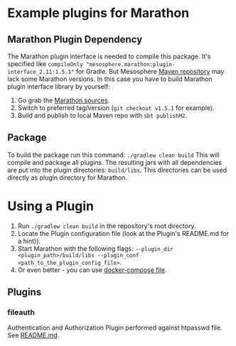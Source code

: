 # Example plugins for Marathon

## Marathon Plugin Dependency

The Marathon plugin interface is needed to compile this package.
It's specified like  `compileOnly "mesosphere.marathon:plugin-interface_2.11:1.5.1"` for Gradle.
But Mesosphere [Maven repository](http://downloads.mesosphere.io/maven) may lack some Marathon versions.
In this case you have to build Marathon plugin interface library by yourself:

1. Go grab the [Marathon sources](https://github.com/mesosphere/marathon).
2. Switch to preferred tag/version (`git checkout v1.5.1` for example).
3. Build and publish to local Maven repo with `sbt publishM2`.


## Package

To build the package run this command: `./gradlew clean build`
This will compile and package all plugins.
The resulting jars with all dependencies are put into the plugin directories: `build/libs`.
This directories can be used directly as plugin directory for Marathon.

# Using a Plugin
1. Run `./gradlew clean build` in the repository's root directory.
2. Locate the Plugin configuration file (look at the Plugin's README.md for a hint)).
3. Start Marathon with the following flags: `--plugin_dir <plugin_path>/build/libs --plugin_conf <path_to_the_plugin_config_file>`.
4. Or even better - you can use [docker-compose file](fileauth/src/test/resources/docker-compose.yml).

## Plugins

### fileauth

Authentication and Authorization Plugin performed against htpasswd file. See [README.md](fileauth/README.md).
